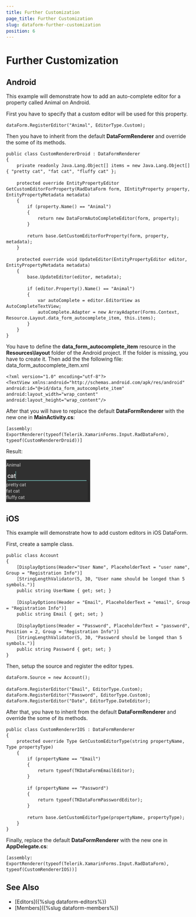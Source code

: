 ```yaml
---
title: Further Customization
page_title: Further Customization
slug: dataform-further-customization
position: 6
---
```


# Further Customization

## Android

This example will demonstrate how to add an auto-complete editor for a property called Animal on Android.

First you have to specify that a custom editor will be used for this property.

	dataForm.RegisterEditor("Animal", EditorType.Custom);

Then you have to inherit from the default **DataFormRenderer** and override the some of its methods.

	public class CustomRendererDroid : DataFormRenderer
	{
	    private readonly Java.Lang.Object[] items = new Java.Lang.Object[] { "pretty cat", "fat cat", "fluffy cat" };
	
	    protected override EntityPropertyEditor GetCustomEditorForProperty(RadDataForm form, IEntityProperty property, EntityPropertyMetadata metadata)
	    {           
	        if (property.Name() == "Animal")
	        {
	            return new DataFormAutoCompleteEditor(form, property);
	        }
	
	        return base.GetCustomEditorForProperty(form, property, metadata);
	    }
	
	    protected override void UpdateEditor(EntityPropertyEditor editor, EntityPropertyMetadata metadata)
	    {
			base.UpdateEditor(editor, metadata);

	        if (editor.Property().Name() == "Animal")
	        {
	            var autoComplete = editor.EditorView as AutoCompleteTextView;
	            autoComplete.Adapter = new ArrayAdapter(Forms.Context, Resource.Layout.data_form_autocomplete_item, this.items);
	        }
	    }
	}

You have to define the **data\_form\_autocomplete\_item** resource in the **Resources\\layout** folder of the Android project. If the folder is missing, you have to create it. Then add the the following file: data\_form\_autocomplete\_item\.xml

    <?xml version="1.0" encoding="utf-8"?>
    <TextView xmlns:android="http://schemas.android.com/apk/res/android"
    android:id="@+id/data_form_autocomplete_item"
    android:layout_width="wrap_content"
    android:layout_height="wrap_content"/>

After that you will have to replace the default **DataFormRenderer** with the new one in **MainActivity.cs**:

	[assembly: ExportRenderer(typeof(Telerik.XamarinForms.Input.RadDataForm), typeof(CustomRendererDroid))]

Result:

![AutoComplete Editor](images/dataform-custom-renderer-android.png)

## iOS

This example will demonstrate how to add custom editors in iOS DataForm.

First, create a sample class.
 
	public class Account
	{
	    [DisplayOptions(Header="User Name", PlaceholderText = "user name", Group = "Registration Info")]
	    [StringLengthValidator(5, 30, "User name should be longed than 5 symbols.")]
	    public string UserName { get; set; }
	
	    [DisplayOptions(Header = "Email", PlaceholderText = "email", Group = "Registration Info")]
	    public string Email { get; set; }
	
	    [DisplayOptions(Header = "Password", PlaceholderText = "password", Position = 2, Group = "Registration Info")]
	    [StringLengthValidator(5, 30, "Password should be longed than 5 symbols.")]
	    public string Password { get; set; }
	}

Then, setup the source and register the editor types.
 
	dataForm.Source = new Account();

	dataForm.RegisterEditor("Email", EditorType.Custom);
	dataForm.RegisterEditor("Password", EditorType.Custom);
	dataForm.RegisterEditor("Date", EditorType.DateEditor);

After that, you have to inherit from the default **DataFormRenderer** and override the some of its methods.

	public class CustomRendererIOS : DataFormRenderer
	{
	    protected override Type GetCustomEditorType(string propertyName, Type propertyType)
	    {
	        if (propertyName == "Email")
	        {
	            return typeof(TKDataFormEmailEditor);
	        }
	
	        if (propertyName == "Password")
	        {
	            return typeof(TKDataFormPasswordEditor);
	        }
	
	        return base.GetCustomEditorType(propertyName, propertyType);
	    }
	}

Finally, replace the default **DataFormRenderer** with the new one in **AppDelegate.cs**:

	[assembly: ExportRenderer(typeof(Telerik.XamarinForms.Input.RadDataForm), typeof(CustomRendererIOS))]
		
## See Also
- [Editors]({%slug dataform-editors%})
- [Members]({%slug dataform-members%})